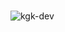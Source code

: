 <p align="center">

  <br><img src="https://komarev.com/ghpvc/?username=kgk-dev&label=Profile%20views&color=0e75b6&style=flat" alt="kgk-dev" /></p>
